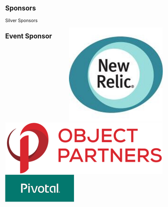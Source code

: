 ## Sponsors

Silver Sponsors
<div>
    <div>
      <div style="float:right;"><img width="300px" src="images/newrelic.jpeg"></div><div style="float: left"><img width="600px" src="images/2015-OPI-Logo-Stacked.png" style="background:white;"></div>
    </div>
</div>


## Event Sponsor

<img src="images/logo-pivotal-220.png" style="background-color: white;"/>
